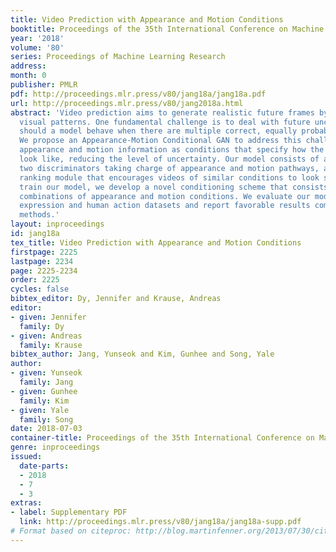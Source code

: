 ```yaml
---
title: Video Prediction with Appearance and Motion Conditions
booktitle: Proceedings of the 35th International Conference on Machine Learning
year: '2018'
volume: '80'
series: Proceedings of Machine Learning Research
address: 
month: 0
publisher: PMLR
pdf: http://proceedings.mlr.press/v80/jang18a/jang18a.pdf
url: http://proceedings.mlr.press/v80/jang2018a.html
abstract: 'Video prediction aims to generate realistic future frames by learning dynamic
  visual patterns. One fundamental challenge is to deal with future uncertainty: How
  should a model behave when there are multiple correct, equally probable future?
  We propose an Appearance-Motion Conditional GAN to address this challenge. We provide
  appearance and motion information as conditions that specify how the future may
  look like, reducing the level of uncertainty. Our model consists of a generator,
  two discriminators taking charge of appearance and motion pathways, and a perceptual
  ranking module that encourages videos of similar conditions to look similar. To
  train our model, we develop a novel conditioning scheme that consists of different
  combinations of appearance and motion conditions. We evaluate our model using facial
  expression and human action datasets and report favorable results compared to existing
  methods.'
layout: inproceedings
id: jang18a
tex_title: Video Prediction with Appearance and Motion Conditions
firstpage: 2225
lastpage: 2234
page: 2225-2234
order: 2225
cycles: false
bibtex_editor: Dy, Jennifer and Krause, Andreas
editor:
- given: Jennifer
  family: Dy
- given: Andreas
  family: Krause
bibtex_author: Jang, Yunseok and Kim, Gunhee and Song, Yale
author:
- given: Yunseok
  family: Jang
- given: Gunhee
  family: Kim
- given: Yale
  family: Song
date: 2018-07-03
container-title: Proceedings of the 35th International Conference on Machine Learning
genre: inproceedings
issued:
  date-parts:
  - 2018
  - 7
  - 3
extras:
- label: Supplementary PDF
  link: http://proceedings.mlr.press/v80/jang18a/jang18a-supp.pdf
# Format based on citeproc: http://blog.martinfenner.org/2013/07/30/citeproc-yaml-for-bibliographies/
---
```

